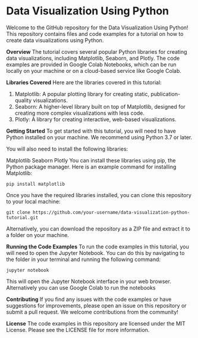 # Data Visualization Using Python

Welcome to the GitHub repository for the Data Visualization Using Python! This repository contains files and code examples for a tutorial on how to create data visualizations using Python.

**Overview**
The tutorial covers several popular Python libraries for creating data visualizations, including Matplotlib, Seaborn, and Plotly. The code examples are provided in Google Colab Notebooks, which can be run locally on your machine or on a cloud-based service like Google Colab.

**Libraries Covered**
Here are the libraries covered in this tutorial:

1. Matplotlib: A popular plotting library for creating static, publication-quality visualizations.
2. Seaborn: A higher-level library built on top of Matplotlib, designed for creating more complex visualizations with less code.
3. Plotly: A library for creating interactive, web-based visualizations.

**Getting Started**
To get started with this tutorial, you will need to have Python installed on your machine. We recommend using Python 3.7 or later.

You will also need to install the following libraries:

Matplotlib
Seaborn
Plotly
You can install these libraries using pip, the Python package manager. Here is an example command for installing Matplotlib:

```
pip install matplotlib
```

Once you have the required libraries installed, you can clone this repository to your local machine:
```
git clone https://github.com/your-username/data-visualization-python-tutorial.git
```
Alternatively, you can download the repository as a ZIP file and extract it to a folder on your machine.

**Running the Code Examples**
To run the code examples in this tutorial, you will need to open the Jupyter Notebook. You can do this by navigating to the folder in your terminal and running the following command:
```
jupyter notebook
```
This will open the Jupyter Notebook interface in your web browser.
Alternatively you can use Google Colab to run the notebooks

**Contributing**
If you find any issues with the code examples or have suggestions for improvements, please open an issue on this repository or submit a pull request. We welcome contributions from the community!

**License**
The code examples in this repository are licensed under the MIT License. Please see the LICENSE file for more information.
